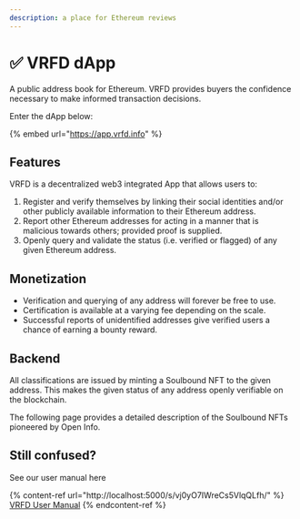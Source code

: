 ```yaml
---
description: a place for Ethereum reviews
---
```


# ✅ VRFD dApp

A public address book for Ethereum. VRFD provides buyers the confidence necessary to make informed transaction decisions.

Enter the dApp below:

{% embed url="https://app.vrfd.info" %}

## Features

VRFD is a decentralized web3 integrated App that allows users to:

1. Register and verify themselves by linking their social identities and/or other publicly available information to their Ethereum address.
2. Report other Ethereum addresses for acting in a manner that is malicious towards others; provided proof is supplied.
3. Openly query and validate the status (i.e. verified or flagged) of any given Ethereum address.

## Monetization

* Verification and querying of any address will forever be free to use.&#x20;
* Certification is available at a varying fee depending on the scale.
* Successful reports of unidentified addresses give verified users a chance of earning a bounty reward.

## Backend

All classifications are issued by minting a Soulbound NFT to the given address. This makes the given status of any address openly verifiable on the blockchain.

The following page provides a detailed description of the Soulbound NFTs pioneered by Open Info.

## Still confused?&#x20;

See our user manual here

{% content-ref url="http://localhost:5000/s/vj0yO7IWreCs5VlqQLfh/" %}
[VRFD User Manual](http://localhost:5000/s/vj0yO7IWreCs5VlqQLfh/)
{% endcontent-ref %}
